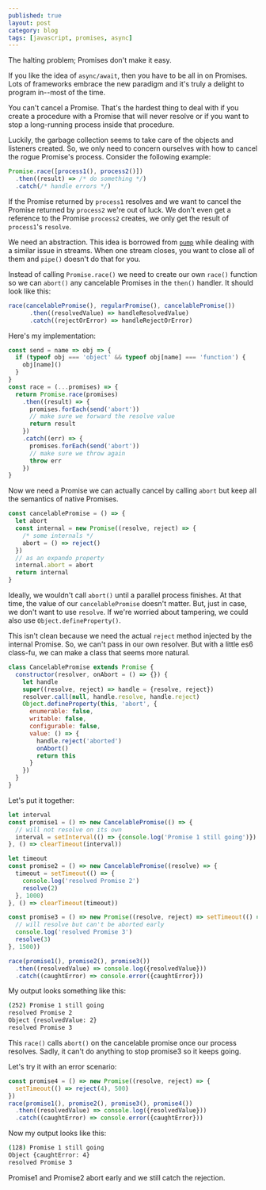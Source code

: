 ```yaml
---
published: true
layout: post
category: blog
tags: [javascript, promises, async]
---
```


The halting problem; Promises don't make it easy.

If you like the idea of `async/await`, then you have to be all in on
Promises. Lots of frameworks embrace the new paradigm and it's truly
a delight to program in--most of the time.

You can't cancel a Promise. That's the hardest thing to deal with if
you create a procedure with a Promise that will never resolve or
if you want to stop a long-running process inside that procedure.

Luckily, the garbage collection seems to take care of the objects and
listeners created. So, we only need to concern ourselves with how
to cancel the rogue Promise's process. Consider the following example:

```js
Promise.race([process1(), process2()])
  .then((result) => /* do something */)
  .catch(/* handle errors */)

```

If the Promise returned by `process1` resolves and we want to cancel
the Promise returned by `process2` we're out of luck. We don't even
get a reference to the Promise `process2` creates, we only get the
result of `process1`'s `resolve`.

We need an abstraction. This idea is borrowed from [`pump`](https://github.com/mafintosh/pump)
while dealing with a similar issue in streams. When one stream closes,
you want to close all of them and `pipe()` doesn't do that for you.

Instead of calling `Promise.race()` we need to create our own `race()`
function so we can `abort()` any cancelable Promises in the `then()`
handler. It should look like this:

```js
race(cancelablePromise(), regularPromise(), cancelablePromise())
      .then((resolvedValue) => handleResolvedValue)
      .catch((rejectOrError) => handleRejectOrError)
```

Here's my implementation:

```js
const send = name => obj => {
  if (typeof obj === 'object' && typeof obj[name] === 'function') {
    obj[name]()
  }
}
const race = (...promises) => {
  return Promise.race(promises)
    .then((result) => {
      promises.forEach(send('abort'))
      // make sure we forward the resolve value
      return result
    })
    .catch((err) => {
      promises.forEach(send('abort'))
      // make sure we throw again
      throw err
    })
}
```

Now we need a Promise we can actually cancel by calling `abort` but
keep all the semantics of native Promises.

```js
const cancelablePromise = () => {
  let abort
  const internal = new Promise((resolve, reject) => {
    /* some internals */
    abort = () => reject()
  })
  // as an expando property
  internal.abort = abort
  return internal
}
```

Ideally, we wouldn't call `abort()` until a parallel process finishes.
At that time, the value of our `cancelablePromise` doesn't matter. But,
just in case, we don't want to use `resolve`. If we're worried about
tampering, we could also use `Object.defineProperty()`.

This isn't clean because we need the actual `reject` method injected
by the internal Promise. So, we can't pass in our own resolver. But
with a little es6 class-fu, we can make a class that seems more
natural.

```js
class CancelablePromise extends Promise {
  constructor(resolver, onAbort = () => {}) {
    let handle
    super((resolve, reject) => handle = {resolve, reject})
    resolver.call(null, handle.resolve, handle.reject)
    Object.defineProperty(this, 'abort', {
      enumerable: false,
      writable: false,
      configurable: false,
      value: () => {
        handle.reject('aborted')
        onAbort()
        return this
      }
    })
  }
}
```

Let's put it together:

```js
let interval
const promise1 = () => new CancelablePromise(() => {
  // will not resolve on its own
  interval = setInterval(() => {console.log('Promise 1 still going')})
}, () => clearTimeout(interval))

let timeout
const promise2 = () => new CancelablePromise((resolve) => {
  timeout = setTimeout(() => {
    console.log('resolved Promise 2')
    resolve(2)
  }, 1000)
}, () => clearTimeout(timeout))

const promise3 = () => new Promise((resolve, reject) => setTimeout(() => {
  // will resolve but can't be aborted early
  console.log('resolved Promise 3')
  resolve(3)
}, 1500))

race(promise1(), promise2(), promise3())
  .then((resolvedValue) => console.log({resolvedValue}))
  .catch((caughtError) => console.error({caughtError}))
```

My output looks something like this:

```bash
(252) Promise 1 still going
resolved Promise 2
Object {resolvedValue: 2}
resolved Promise 3
```

This `race()` calls `abort()` on the cancelable promise once our process
resolves. Sadly, it can't do anything to stop promise3 so it keeps
going.

Let's try it with an error scenario:

```js
const promise4 = () => new Promise((resolve, reject) => {
  setTimeout(() => reject(4), 500)
})
race(promise1(), promise2(), promise3(), promise4())
  .then((resolvedValue) => console.log({resolvedValue}))
  .catch((caughtError) => console.error({caughtError}))
```

Now my output looks like this:

```bash
(128) Promise 1 still going
Object {caughtError: 4}
resolved Promise 3
```

Promise1 and Promise2 abort early and we still catch the rejection.